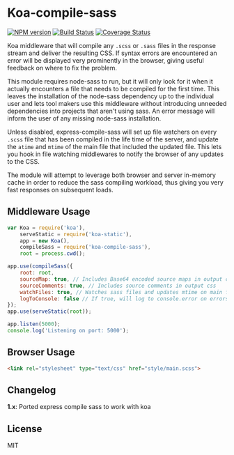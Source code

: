 Koa-compile-sass
====================
[![NPM version](https://badge.fury.io/js/koa-compile-sass.svg)](http://badge.fury.io/js/koa-compile-sass)
[![Build Status](https://travis-ci.org/swist/koa-compile-sass.svg?branch=master)](https://travis-ci.org/swist/koa-compile-sass)
[![Coverage Status](https://coveralls.io/repos/github/swist/koa-compile-sass/badge.svg?branch=master)](https://coveralls.io/github/swist/koa-compile-sass?branch=master)
<!-- [![Dependency Status](https://david-dm.org/Munter/express-compile-sass.svg)](https://david-dm.org/Munter/express-compile-sass) -->

Koa middleware that will compile any `.scss` or `.sass` files in the response stream and deliver the resulting CSS.
If syntax errors are encountered an error will be displayed very prominently in the browser, giving useful feedback on where to fix the problem.

This module requires node-sass to run, but it will only look for it when it actually encounters a file that needs to be compiled for the first time.
This leaves the installation of the node-sass dependency up to the individual user and lets tool makers use this middleware without introducing unneeded dependencies into projects that aren't using sass. An error message will inform the user of any missing node-sass installation.

Unless disabled, express-compile-sass will set up file watchers on every `.scss` file that has been compiled in the life time of the server, and update the `atime` and `mtime` of the main file that included the updated file. This lets you hook in file watching middlewares to notify the browser of any updates to the CSS.

The module will attempt to leverage both browser and server in-memory cache in order to reduce the sass compiling workload, thus giving you very fast responses on subsequent loads.

Middleware Usage
----------------
``` javascript
var Koa = require('koa'),
    serveStatic = require('koa-static'),
    app = new Koa(),
    compileSass = require('koa-compile-sass'),
    root = process.cwd();

app.use(compileSass({
    root: root,
    sourceMap: true, // Includes Base64 encoded source maps in output css
    sourceComments: true, // Includes source comments in output css
    watchFiles: true, // Watches sass files and updates mtime on main files for each change
    logToConsole: false // If true, will log to console.error on errors
});
app.use(serveStatic(root));

app.listen(5000);
console.log('Listening on port: 5000');
```

Browser Usage
-------------
``` html
<link rel="stylesheet" type="text/css" href="style/main.scss">
```

Changelog
---------

**1.x**:
Ported express compile sass to work with koa


License
-------
MIT
